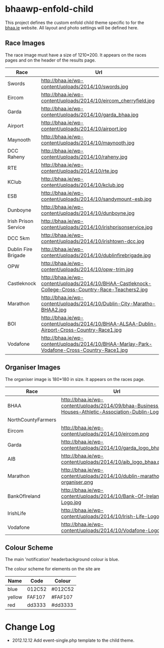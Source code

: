 bhaawp-enfold-child
===================

This project defines the custom enfold child theme specific to for the [bhaa.ie](http:bhaa.ie) website. All layout and photo settings will be defined here.

## Race Images

The race image must have a size of 1210*200. It appears on the races pages and on the header of the results page.

Race|Url|
----|----
Swords|http://bhaa.ie/wp-content/uploads/2014/10/swords.jpg
Eircom|http://bhaa.ie/wp-content/uploads/2014/10/eircom_cherryfield.jpg
Garda|http://bhaa.ie/wp-content/uploads/2014/10/garda_bhaa.jpg
Airport|http://bhaa.ie/wp-content/uploads/2014/10/airport.jpg
Maynooth|http://bhaa.ie/wp-content/uploads/2014/10/maynooth.jpg
DCC Raheny|http://bhaa.ie/wp-content/uploads/2014/10/raheny.jpg
RTE|http://bhaa.ie/wp-content/uploads/2014/10/rte.jpg
KClub|http://bhaa.ie/wp-content/uploads/2014/10/kclub.jpg
ESB|http://bhaa.ie/wp-content/uploads/2014/10/sandymount-esb.jpg
Dunboyne|http://bhaa.ie/wp-content/uploads/2014/10/dunboyne.jpg
Irish Prison Service|http://bhaa.ie/wp-content/uploads/2014/10/irishprisonservice.jpg
DCC 5km|http://bhaa.ie/wp-content/uploads/2014/10/irishtown-dcc.jpg
Dublin Fire Brigade|http://bhaa.ie/wp-content/uploads/2014/10/dublinfirebrigade.jpg
OPW|http://bhaa.ie/wp-content/uploads/2014/10/opw-trim.jpg
Castleknock|http://bhaa.ie/wp-content/uploads/2014/10/BHAA-Castleknock-College-Cross-Country-Race-Teachers2.jpg
Marathon|http://bhaa.ie/wp-content/uploads/2014/10/Dublin-City-Maratho-BHAA2.jpg
BOI|http://bhaa.ie/wp-content/uploads/2014/10/BHAA-ALSAA-Dublin-Airport-Cross-Country-Race1.jpg
Vodafone|http://bhaa.ie/wp-content/uploads/2014/10/BHAA-Marlay-Park-Vodafone-Cross-Country-Race1.jpg

## Organiser Images

The organiser image is 180*180 in size. It appears on the races page.

Race|Url|
----|----
BHAA|http://bhaa.ie/wp-content/uploads/2014/09/bhaa-Business-Houses-Athletic-Association-Dublin-Logo.jpg
NorthCountyFarmers|
Eircom|http://bhaa.ie/wp-content/uploads/2014/10/eircom.png
Garda|http://bhaa.ie/wp-content/uploads/2014/10/garda_logo_bhaa.png
AIB|http://bhaa.ie/wp-content/uploads/2014/10/aib_logo_bhaa.png
Marathon|http://bhaa.ie/wp-content/uploads/2014/10/dublin-marathon-organiser.png
BankOfIreland|http://bhaa.ie/wp-content/uploads/2014/10/Bank-Of-Ireland-Logo.jpg
IrishLife|http://bhaa.ie/wp-content/uploads/2014/10/Irish-Life-Logo.jpg
Vodafone|http://bhaa.ie/wp-content/uploads/2014/10/Vodafone-Logo.jpg

## Colour Scheme

The main 'notification' headerbackground colour is blue.

The colour scheme for elements on the site are

Name|Code|Colour
----|----|------
blue|012C52|#012C52
yellow|FAF107|#FAF107
red|dd3333|#dd3333

Change Log
==========
- 2012.12.12 Add event-single.php template to the child theme.


